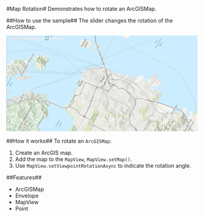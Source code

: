 #Map Rotation#
Demonstrates how to rotate an ArcGISMap.

##How to use the sample##
The slider changes the rotation of the ArcGISMap.

![](MapRotation.png)

##How it works##
To rotate an `ArcGISMap`:

1. Create an ArcGIS map. 
2. Add the map to the `MapView`, `MapView.setMap()`. 
3. Use `MapView.setViewpointRotationAsync` to indicate the rotation angle.

##Features##
- ArcGISMap
- Envelope
- MapView
- Point
